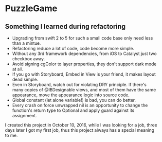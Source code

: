 # PuzzleGame

## Something I learned during refactoring

+ Upgrading from swift 2 to 5 for such a small code base only need less than a mintue.
+ Refactoring reduce a lot of code, code become more simple.
+ Without any 3rd framework dependencies, from iOS to Catalyst just two checkbox away.
+ Avoid signing cgColor to layer properties, they don't support dark mode at all.
+ If you go with Storyboard, Embed in View is your friend, it makes layout dead simple.
+ Even in Storyboard, watch out for violating DRY principle. If there's many copies of @IBDesignable views, and most of them have the same appearance, move the appearance logic into source code.
+ Global constant (let alone variable!) is bad, you can do better.
+ Every crash on force unwrapped nil is an opportunity to change the function's return type to Optional and apply guard against its assignment.

I created this project in October 10, 2016, while I was looking for a job, three days later I got my first job, thus this project always has a special meaning to me.

